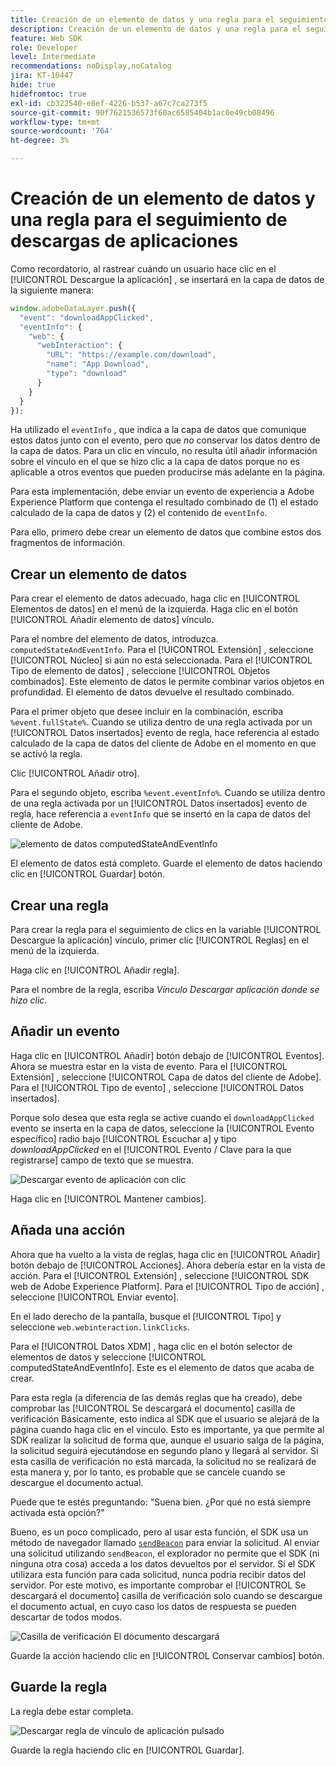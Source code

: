 ```yaml
---
title: Creación de un elemento de datos y una regla para el seguimiento de descargas de aplicaciones
description: Creación de un elemento de datos y una regla para el seguimiento de descargas de aplicaciones
feature: Web SDK
role: Developer
level: Intermediate
recommendations: noDisplay,noCatalog
jira: KT-10447
hide: true
hidefromtoc: true
exl-id: cb322540-e8ef-4226-b537-a67c7ca273f5
source-git-commit: 90f7621536573f60ac6585404b1ac0e49cb08496
workflow-type: tm+mt
source-wordcount: '764'
ht-degree: 3%

---
```


# Creación de un elemento de datos y una regla para el seguimiento de descargas de aplicaciones

Como recordatorio, al rastrear cuándo un usuario hace clic en el [!UICONTROL Descargue la aplicación] , se insertará en la capa de datos de la siguiente manera:

```js
window.adobeDataLayer.push({
  "event": "downloadAppClicked",
  "eventInfo": {
    "web": {
      "webInteraction": {
        "URL": "https://example.com/download",
        "name": "App Download",
        "type": "download"
      }
    }
  }
});
```

Ha utilizado el `eventInfo` , que indica a la capa de datos que comunique estos datos junto con el evento, pero que _no_ conservar los datos dentro de la capa de datos. Para un clic en vínculo, no resulta útil añadir información sobre el vínculo en el que se hizo clic a la capa de datos porque no es aplicable a otros eventos que pueden producirse más adelante en la página.

Para esta implementación, debe enviar un evento de experiencia a Adobe Experience Platform que contenga el resultado combinado de (1) el estado calculado de la capa de datos y (2) el contenido de `eventInfo`.

Para ello, primero debe crear un elemento de datos que combine estos dos fragmentos de información.

## Crear un elemento de datos

Para crear el elemento de datos adecuado, haga clic en [!UICONTROL Elementos de datos] en el menú de la izquierda. Haga clic en el botón [!UICONTROL Añadir elemento de datos] vínculo.

Para el nombre del elemento de datos, introduzca. `computedStateAndEventInfo`. Para el [!UICONTROL Extensión] , seleccione [!UICONTROL Núcleo] si aún no está seleccionada. Para el [!UICONTROL Tipo de elemento de datos] , seleccione [!UICONTROL Objetos combinados]. Este elemento de datos le permite combinar varios objetos en profundidad. El elemento de datos devuelve el resultado combinado.

Para el primer objeto que desee incluir en la combinación, escriba `%event.fullState%`. Cuando se utiliza dentro de una regla activada por un [!UICONTROL Datos insertados] evento de regla, hace referencia al estado calculado de la capa de datos del cliente de Adobe en el momento en que se activó la regla.

Clic [!UICONTROL Añadir otro].

Para el segundo objeto, escriba `%event.eventInfo%`. Cuando se utiliza dentro de una regla activada por un [!UICONTROL Datos insertados] evento de regla, hace referencia a `eventInfo` que se insertó en la capa de datos del cliente de Adobe.

![elemento de datos computedStateAndEventInfo](../../../assets/implementation-strategy/computed-state-and-event-info-data-element.png)

El elemento de datos está completo. Guarde el elemento de datos haciendo clic en [!UICONTROL Guardar] botón.

## Crear una regla

Para crear la regla para el seguimiento de clics en la variable [!UICONTROL Descargue la aplicación] vínculo, primer clic [!UICONTROL Reglas] en el menú de la izquierda.

Haga clic en [!UICONTROL Añadir regla].

Para el nombre de la regla, escriba _Vínculo Descargar aplicación donde se hizo clic_.

## Añadir un evento

Haga clic en [!UICONTROL Añadir] botón debajo de [!UICONTROL Eventos]. Ahora se muestra estar en la vista de evento. Para el [!UICONTROL Extensión] , seleccione [!UICONTROL Capa de datos del cliente de Adobe]. Para el [!UICONTROL Tipo de evento] , seleccione [!UICONTROL Datos insertados].

Porque solo desea que esta regla se active cuando el `downloadAppClicked` evento se inserta en la capa de datos, seleccione la [!UICONTROL Evento específico] radio bajo [!UICONTROL Escuchar a] y tipo _downloadAppClicked_ en el [!UICONTROL Evento / Clave para la que registrarse]  campo de texto que se muestra.

![Descargar evento de aplicación con clic](../../../assets/implementation-strategy/download-app-clicked-event.png)

Haga clic en [!UICONTROL Mantener cambios].

## Añada una acción

Ahora que ha vuelto a la vista de reglas, haga clic en [!UICONTROL Añadir] botón debajo de [!UICONTROL Acciones]. Ahora debería estar en la vista de acción. Para el [!UICONTROL Extensión] , seleccione [!UICONTROL SDK web de Adobe Experience Platform]. Para el [!UICONTROL Tipo de acción] , seleccione [!UICONTROL Enviar evento].

En el lado derecho de la pantalla, busque el [!UICONTROL Tipo] y seleccione `web.webinteraction.linkClicks`.

Para el [!UICONTROL Datos XDM] , haga clic en el botón selector de elementos de datos y seleccione [!UICONTROL computedStateAndEventInfo]. Este es el elemento de datos que acaba de crear.

Para esta regla (a diferencia de las demás reglas que ha creado), debe comprobar las [!UICONTROL Se descargará el documento] casilla de verificación Básicamente, esto indica al SDK que el usuario se alejará de la página cuando haga clic en el vínculo. Esto es importante, ya que permite al SDK realizar la solicitud de forma que, aunque el usuario salga de la página, la solicitud seguirá ejecutándose en segundo plano y llegará al servidor. Si esta casilla de verificación no está marcada, la solicitud no se realizará de esta manera y, por lo tanto, es probable que se cancele cuando se descargue el documento actual.

Puede que te estés preguntando: &quot;Suena bien. ¿Por qué no está siempre activada esta opción?&quot;

Bueno, es un poco complicado, pero al usar esta función, el SDK usa un método de navegador llamado [`sendBeacon`](https://developer.mozilla.org/es-ES/docs/Web/API/Navigator/sendBeacon) para enviar la solicitud. Al enviar una solicitud utilizando `sendBeacon`, el explorador no permite que el SDK (ni ninguna otra cosa) acceda a los datos devueltos por el servidor. Si el SDK utilizara esta función para cada solicitud, nunca podría recibir datos del servidor. Por este motivo, es importante comprobar el [!UICONTROL Se descargará el documento] casilla de verificación solo cuando se descargue el documento actual, en cuyo caso los datos de respuesta se pueden descartar de todos modos.

![Casilla de verificación El documento descargará](../../../assets/implementation-strategy/document-will-unload.png)

Guarde la acción haciendo clic en [!UICONTROL Conservar cambios] botón.

## Guarde la regla

La regla debe estar completa.

![Descargar regla de vínculo de aplicación pulsado](../../../assets/implementation-strategy/download-app-link-clicked-rule.png)

Guarde la regla haciendo clic en [!UICONTROL Guardar].
